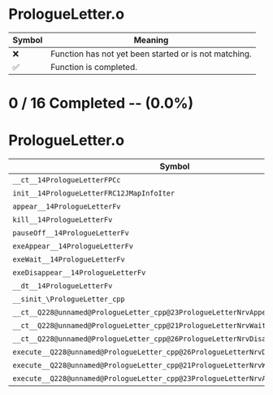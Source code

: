 # PrologueLetter.o
| Symbol | Meaning 
| ------------- | ------------- 
| :x: | Function has not yet been started or is not matching. 
| :white_check_mark: | Function is completed. 


# 0 / 16 Completed -- (0.0%)
# PrologueLetter.o
| Symbol | Decompiled? |
| ------------- | ------------- |
| `__ct__14PrologueLetterFPCc` | :x: |
| `init__14PrologueLetterFRC12JMapInfoIter` | :x: |
| `appear__14PrologueLetterFv` | :x: |
| `kill__14PrologueLetterFv` | :x: |
| `pauseOff__14PrologueLetterFv` | :x: |
| `exeAppear__14PrologueLetterFv` | :x: |
| `exeWait__14PrologueLetterFv` | :x: |
| `exeDisappear__14PrologueLetterFv` | :x: |
| `__dt__14PrologueLetterFv` | :x: |
| `__sinit_\PrologueLetter_cpp` | :x: |
| `__ct__Q228@unnamed@PrologueLetter_cpp@23PrologueLetterNrvAppearFv` | :x: |
| `__ct__Q228@unnamed@PrologueLetter_cpp@21PrologueLetterNrvWaitFv` | :x: |
| `__ct__Q228@unnamed@PrologueLetter_cpp@26PrologueLetterNrvDisappearFv` | :x: |
| `execute__Q228@unnamed@PrologueLetter_cpp@26PrologueLetterNrvDisappearCFP5Spine` | :x: |
| `execute__Q228@unnamed@PrologueLetter_cpp@21PrologueLetterNrvWaitCFP5Spine` | :x: |
| `execute__Q228@unnamed@PrologueLetter_cpp@23PrologueLetterNrvAppearCFP5Spine` | :x: |

